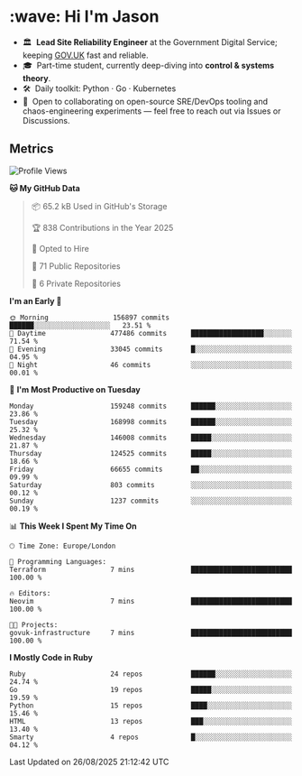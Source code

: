 <h1 align="left" id="jason-title">:wave: Hi I'm Jason</h1>

- 🏛️ &nbsp;**Lead Site Reliability Engineer** at the Government Digital Service; keeping [GOV.UK](https://www.gov.uk/) fast and reliable.
- 🎓 &nbsp;Part-time student, currently deep-diving into **control & systems theory**.  
- 🛠️ &nbsp;Daily toolkit: Python · Go · Kubernetes  
- 🤝 &nbsp;Open to collaborating on open-source SRE/DevOps tooling and chaos-engineering experiments — feel free to reach out via Issues or Discussions.


<h2>Metrics</h2>

<!--START_SECTION:waka-->
![Profile Views](http://img.shields.io/badge/Profile%20Views-0-blue)

**🐱 My GitHub Data** 

> 📦 65.2 kB Used in GitHub's Storage 
 > 
> 🏆 838 Contributions in the Year 2025
 > 
> 💼 Opted to Hire
 > 
> 📜 71 Public Repositories 
 > 
> 🔑 6 Private Repositories 
 > 
**I'm an Early 🐤** 

```text
🌞 Morning                156897 commits      ██████░░░░░░░░░░░░░░░░░░░   23.51 % 
🌆 Daytime                477486 commits      ██████████████████░░░░░░░   71.54 % 
🌃 Evening                33045 commits       █░░░░░░░░░░░░░░░░░░░░░░░░   04.95 % 
🌙 Night                  46 commits          ░░░░░░░░░░░░░░░░░░░░░░░░░   00.01 % 
```
📅 **I'm Most Productive on Tuesday** 

```text
Monday                   159248 commits      ██████░░░░░░░░░░░░░░░░░░░   23.86 % 
Tuesday                  168998 commits      ██████░░░░░░░░░░░░░░░░░░░   25.32 % 
Wednesday                146008 commits      █████░░░░░░░░░░░░░░░░░░░░   21.87 % 
Thursday                 124525 commits      █████░░░░░░░░░░░░░░░░░░░░   18.66 % 
Friday                   66655 commits       ██░░░░░░░░░░░░░░░░░░░░░░░   09.99 % 
Saturday                 803 commits         ░░░░░░░░░░░░░░░░░░░░░░░░░   00.12 % 
Sunday                   1237 commits        ░░░░░░░░░░░░░░░░░░░░░░░░░   00.19 % 
```


📊 **This Week I Spent My Time On** 

```text
🕑︎ Time Zone: Europe/London

💬 Programming Languages: 
Terraform                7 mins              █████████████████████████   100.00 % 

🔥 Editors: 
Neovim                   7 mins              █████████████████████████   100.00 % 

🐱‍💻 Projects: 
govuk-infrastructure     7 mins              █████████████████████████   100.00 % 
```

**I Mostly Code in Ruby** 

```text
Ruby                     24 repos            ██████░░░░░░░░░░░░░░░░░░░   24.74 % 
Go                       19 repos            █████░░░░░░░░░░░░░░░░░░░░   19.59 % 
Python                   15 repos            ████░░░░░░░░░░░░░░░░░░░░░   15.46 % 
HTML                     13 repos            ███░░░░░░░░░░░░░░░░░░░░░░   13.40 % 
Smarty                   4 repos             █░░░░░░░░░░░░░░░░░░░░░░░░   04.12 % 
```




 Last Updated on 26/08/2025 21:12:42 UTC
<!--END_SECTION:waka-->

<!-- links -->

[issues page]: https://github.com/jasonBirchall/jasonBirchall/issues "jasonBirchall/issues"
